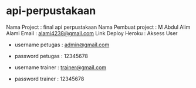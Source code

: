 # api-perpustakaan

Nama Project            : final api perpustakaan
Nama Pembuat project    : M Abdul Alim Alami
Email                   : alami4238@gmail.com
Link Deploy Heroku      : 
Aksess User      
       
- username petugas : admin@gmail.com
- password petugas : 12345678

- username trainer : trainer@gmail.com
- password trainer : 12345678

                    

